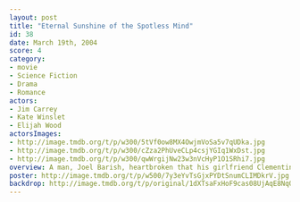 ```yaml
---
layout: post
title: "Eternal Sunshine of the Spotless Mind"
id: 38
date: March 19th, 2004
score: 4
category:
- movie
- Science Fiction
- Drama
- Romance
actors:
- Jim Carrey
- Kate Winslet
- Elijah Wood
actorsImages:
- http://image.tmdb.org/t/p/w300/5tVf0ow8MX4OwjmVoSa5v7qUDka.jpg
- http://image.tmdb.org/t/p/w300/cZza2PhUveCLp4csjYGIq1WxDst.jpg
- http://image.tmdb.org/t/p/w300/qwWrgijNw23w3nVcHyP1O1SRhi7.jpg
overview: A man, Joel Barish, heartbroken that his girlfriend Clementine underwent a procedure to erase him from her memory, decides to do the same. However, as he watches his memories of her fade away, he realizes that he still loves her, and may be too late to correct his mistake.
poster: http://image.tmdb.org/t/p/w500/7y3eYvTsGjxPYDtSnumCLIMDkrV.jpg
backdrop: http://image.tmdb.org/t/p/original/1dXTsaFxHoF9cas08UjAqE8NqOW.jpg
---
```


